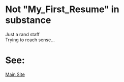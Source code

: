 # Not "My_First_Resume" in substance

Just a rand staff
<br>
Trying to reach sense...

<h1>See:</h1> 
<a href="https://artematrr.github.io/My_First_Resume/">Main Site</a>

